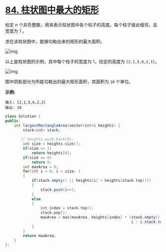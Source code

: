 # [84. 柱状图中最大的矩形](https://leetcode-cn.com/problems/largest-rectangle-in-histogram/)

给定 *n* 个非负整数，用来表示柱状图中各个柱子的高度。每个柱子彼此相邻，且宽度为 1 。

求在该柱状图中，能够勾勒出来的矩形的最大面积。

 

![img](https://assets.leetcode-cn.com/aliyun-lc-upload/uploads/2018/10/12/histogram.png)

以上是柱状图的示例，其中每个柱子的宽度为 1，给定的高度为 `[2,1,5,6,2,3]`。

 

![img](https://assets.leetcode-cn.com/aliyun-lc-upload/uploads/2018/10/12/histogram_area.png)

图中阴影部分为所能勾勒出的最大矩形面积，其面积为 `10` 个单位。

 

**示例:**

```
输入: [2,1,5,6,2,3]
输出: 10
```



```java
class Solution {
public:
    int largestRectangleArea(vector<int>& heights) {
        stack<int> stack;
        
       // heights.push_back(0);
        int size = heights.size();
        if(size == 1)
            return heights[0];
        if(size == 0)
            return 0;
        int maxArea = 0;
        for(int i = 0; i < size; )
        {
            if(stack.empty() || heights[i] > heights[stack.top()])
            {
                stack.push(i++);
            }
            else
            {
                int index = stack.top();
                stack.pop();
                maxArea = max(maxArea, heights[index] * (stack.empty() == true ? 
                                                         i : i-stack.top() - 1));
            }
        }
        return maxArea;
    }
};
```

